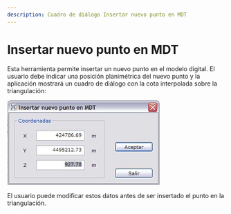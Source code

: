 ```yaml
---
description: Cuadro de diálogo Insertar nuevo punto en MDT
---
```


# Insertar nuevo punto en MDT

Esta herramienta permite insertar un nuevo punto en el modelo digital. El usuario debe indicar una posición planimétrica del nuevo punto y la aplicación mostrará un cuadro de diálogo con la cota interpolada sobre la triangulación:

![](../../.gitbook/assets/dialogo-insertar-punto-mdt.jpg)

El usuario puede modificar estos datos antes de ser insertado el punto en la triangulación.

